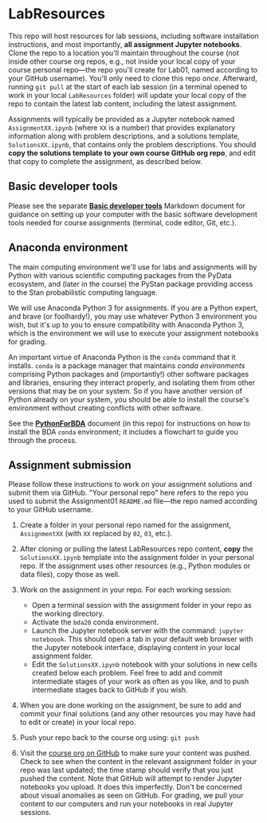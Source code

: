 # LabResources

This repo will host resources for lab sessions, including software installation instructions, and most importantly, **all assignment Jupyter notebooks**.  Clone the repo to a location you'll maintain throughout the course (not inside other course org repos, e.g., not inside your local copy of your course personal repo—the repo you'll create for Lab01, named according to your GitHub username).  You'll only need to clone this repo *once*.  Afterward, running `git pull` at the start of each lab session (in a terminal opened to work in your local `LabResources` folder) will update your local copy of the repo to contain the latest lab content, including the latest assignment.

Assignments will typically be provided as a Jupyter notebook named `AssignmentXX.ipynb` (where `XX` is a number) that provides explanatory information along with problem descriptions, and a solutions template, `SolutionsXX.ipynb`, that contains only the problem descriptions.  You should **copy the solutions template to your own course GitHub org repo**, and edit that copy to complete the assignment, as described below.



## Basic developer tools

Please see the separate [**Basic developer tools**](BasicDeveloperTools.md) Markdown document for guidance on setting up your computer with the basic software development tools needed for course assignments (terminal, code editor, Git, etc.).



## Anaconda environment

The main computing environment we'll use for labs and assignments will by Python with various scientific computing packages from the PyData ecosystem, and (later in the course) the PyStan package providing access to the Stan probabilistic computing language.

We will use Anaconda Python 3 for assignments. If you are a Python expert, and brave (or foolhardy!), you may use whatever Python 3 environment you wish, but it's up to you to ensure compatibility with Anaconda Python 3, which is the environment we will use to execute your assignment notebooks for grading.

An important virtue of Anaconda Python is the `conda` command that it installs. `conda` is a package manager that maintains *conda environments* comprising Python packages and (importantly!) other software packages and libraries, ensuring they interact properly, and isolating them from other versions that may be on your system. So if you have another version of Python already on your system, you should be able to install the course's environment without creating conflicts with other software.

See the [**PythonForBDA**](PythonForBDA.md) document (in this repo) for instructions on how to install the BDA `conda` environment; it includes a flowchart to guide you through the process.

## Assignment submission

Please follow these instructions to work on your assignment solutions and submit them via GitHub.  "Your personal repo" here refers to the repo you used to submit the Assignment01 `README.md` file—the repo named according to your GitHub username.

1. Create a folder in your personal repo named for the assignment, `AssignmentXX` (with `XX` replaced by `02`, `03`, etc.).

2. After cloning or pulling the latest LabResources repo content, **copy** the `SolutionsXX.ipynb` template into the assignment folder in your personal repo.  If the assignment uses other resources (e.g., Python modules or data files), copy those as well.

3. Work on the assignment in your repo.  For each working session:
   * Open a terminal session with the assignment folder in your repo as the working directory.
   * Activate the `bda20` conda environment.
   * Launch the Jupyter notebook server with the command: `jupyter noteboook`. This should open a tab in your default web browser with the Jupyter notebook interface, displaying content in your local assignment folder.
   * Edit the `SolutionsXX.ipynb` notebook with your solutions in new cells created below each problem.  Feel free to add and commit intermediate stages of your work as often as you like, and to push intermediate stages back to GitHub if you wish.

4. When you are done working on the assignment, be sure to add and commit your final solutions (and any other resources you may have had to edit or create) in your local repo.
5. Push your repo back to the course org using: `git push`
6. Visit the [course org on GitHub](https://github.com/CU-BDA-2020) to make sure your content was pushed. Check to see when the content in the relevant assignment folder in your repo was last updated; the time stamp should verify that you just pushed the content. Note that GitHub will attempt to render Jupyter notebooks you upload. It does this imperfectly. Don't be concerned about visual anomalies as seen on GitHub. For grading, we pull your content to our computers and run your notebooks in real Jupyter sessions.